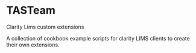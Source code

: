 # TASTeam
Clarity Lims custom extensions 

A collection of cookbook example scripts for clarity LIMS clients to create their own extensions. 
